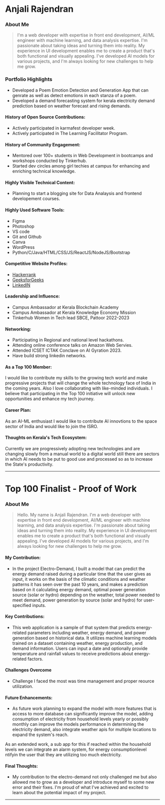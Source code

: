 # Anjali Rajendran

### About Me

> I'm a web developer with expertise in front end development, AI/ML engineer with machine learning, and data analysis expertise. I'm passionate about taking ideas and turning them into reality. My experience in UI development enables me to create a product that's both functional and visually appealing. I've developed AI models for various projects, and I'm always looking for new challenges to help me grow.



### Portfolio Highlights

- Developed a Poem Emotion Detection and Generation App that can genrate as well as detect emotions in each stanza of a poem.
- Developed a demand forecasting system for kerala electricity demand prediction based on weather forecast and rising demands.

#### History of Open Source Contributions:

- Actively participated in karmafest developer week.
- Actively participated in The Learning Facilitator Program.

#### History of Community Engagement:

-  Mentored over 100+ students in Web Development in bootcamps and workshops conducted by Tinkerhub.
-  Started dev circles among girl techies at campus for enhancing and enriching technical knowledge.

#### Highly Visible Technical Content:

- Planning to start a blogging site for Data Analaysis and frontend developement courses. 

#### Highly Used Software Tools:

- Figma 
- Photoshop 
- VS code 
- Git and Github
- Canva
- WordPress
- Python/C/Java/HTML/CSS/JS/ReactJS/NodeJS/Bootstrap

#### Competitive Website Profiles:

- [Hackerrank](https://www.hackerrank.com/anjalijrajendran)
- [GeeksforGeeks](https://auth.geeksforgeeks.org/user/anjalijrajendran)
- [LinkedIN](https://www.linkedin.com/in/anjalirajendran/)

#### Leadership and Influence:

- Campus Ambassador at Kerala Blockchain Academy
- Campus Ambassador at Kerala Knowledge Economy Mission
- Tinkerhub Women in Tech lead SBCE, Pattoor 2022-2023

#### Networking:

- Participating in Regional and national level hackathons.
- Attending online conference talks on Amazon Web Servies.
- Attended ICSET ICTAK Conclave on AI Gyration 2023.
- Have build strong linkedin networks.

#### As a Top 100 Member:

I would like to contribute my skills to the growing tech world and make progressive projects that will change the whole technology face of India in the coming years. Also I love collaborating with like-minded individuals. I believe that participating in the Top 100 initiative will unlock new opportunities and enhance my tech journey.

#### Career Plan:

As an AI-ML enthusiast I would like to contribute AI innovtions to the space sector of India and would like to join the ISRO.

#### Thoughts on Kerala's Tech Ecosystem:

Currently we are progressively adopting new technologies and are changing slowly from a manual world to a digital world still there are sectors in which AI needs to be put to good use and processed so as to increase the State's productivity.

---
# Top 100 Finalist -  Proof of Work

### About Me 
> Hello. My name is Anjali Rajendran. I'm a web developer with expertise in front end development, AI/ML engineer with machine learning, and data analysis expertise. I'm passionate about taking ideas and turning them into reality. My experience in UI development enables me to create a product that's both functional and visually appealing. I've developed AI models for various projects, and I'm always looking for new challenges to help me grow.

#### My Contribution:
- In the project Electro-Demand, I built a model that can predict the energy demand raised during a particular time that the user gives as input, it works on the basis of the climatic conditions and weather patterns it has seen over the past 10 years, and makes a prediction based on it calculating energy demand,  optimal power generation source (solar or hydro) depending on the weather,  total power needed to meet demand, power generation by source (solar and hydro) for user-specified inputs.

#### Key Contributions:
- This web application is a sample of that system that predicts energy-related parameters including weather, energy demand, and power generation based on historical data. It utilizes machine learning models trained on a dataset containing weather, energy production, and demand information. Users can input a date and optionally provide temperature and rainfall values to receive predictions about energy-related factors.

#### Challenges Overcome
- Challenge I faced the most was time management and proper reource utilization.

#### Future Enhancements:
- As future work planning to expand the model with more features that is access to more database can significantly improve the model, adding consumption of electricity from household levels yearly or possibly monthly can improve the models performance in determining the electricity demand, also integrate weather apis for multiple locations to expand the system's reach. 

As an extended work, a sub app for this if reached within the household levels we can integrate an alarm system, for energy consumptionlevel ntifyin the user that they are utilizing too much electricity.

#### Final Thoughts:
- My contribution to the electro-demand not only challenged me but also allowed me to grow as a developer and introduce myself to some new error and their fixes. I'm proud of what I've achieved and excited to learn about the potential impact of my project.

---